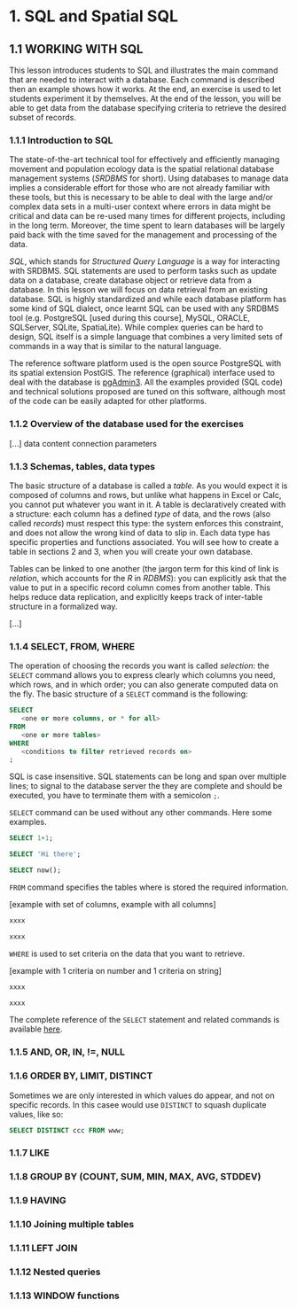 # 1. SQL and Spatial SQL
## 1.1 WORKING WITH SQL
This lesson introduces students to SQL and illustrates the main command that are needed to interact with a database. Each command is described then an example shows how it works. At the end, an exercise is used to let students experiment it by themselves. At the end of the lesson, you will be able to get data from the database specifying criteria to retrieve the desired subset of records.

### 1.1.1 Introduction to SQL
The state-of-the-art technical tool for effectively and efficiently managing movement and population ecology data is the spatial relational database management systems (*SRDBMS* for short). Using databases to manage data implies a considerable effort for those who are not already familiar with these tools, but this is necessary to be able to deal with the large and/or complex data sets in a multi-user context where errors in data might be critical and data can be re-used many times for different projects, including in the long term. Moreover, the time spent to learn databases will be largely paid back with the time saved for the management and processing of the data. 

*SQL*, which stands for *Structured Query Language* is a way for interacting with SRDBMS. SQL statements are used to perform tasks such as update data on a database, create database object or retrieve data from a database. In this lesson we will focus on data retrieval from an existing database. SQL is highly standardized and while each database platform has some kind of SQL dialect, once learnt SQL can be used with any SRDBMS tool (e.g. PostgreSQL [used during this course], MySQL, ORACLE, SQLServer, SQLite, SpatiaLite). While complex queries can be hard to design, SQL itself is a simple language that combines a very limited sets of commands in a way that is similar to the natural language.

The reference software platform used is the open source PostgreSQL with its spatial extension PostGIS. The reference (graphical) interface used to deal with the database
is [pgAdmin3](http://www.pgadmin.org/). All the examples provided (SQL code) and technical solutions proposed are tuned on this software, although most of the code can be easily adapted for other platforms.



### 1.1.2 Overview of the database used for the exercises
[...]
data content
connection parameters

### 1.1.3 Schemas, tables, data types
The basic structure of a database is called a *table*. As you would expect it is composed of columns and rows, but unlike what happens in Excel or Calc, you cannot put whatever you want in it. A table is declaratively created with a structure: each column has a defined *type* of data, and the rows (also called *records*) must respect this type: the system enforces this constraint, and does not allow the wrong kind of data to slip in. Each data type has specific properties and functions associated. You will see how to create a table in sections 2 and 3, when you will create your own database.

Tables can be linked to one another (the jargon term for this kind of link is *relation*, which accounts for the *R* in *RDBMS*): you can explicitly ask that the value to put in a specific record column comes from another table. This helps reduce data replication, and explicitly keeps track of inter-table structure in a formalized way.

[...]

### 1.1.4 SELECT, FROM, WHERE
The operation of choosing the records you want is called *selection*: the `SELECT` command allows you to express clearly which columns you need, which rows, and in which
order; you can also generate computed data on the fly. The basic structure of a `SELECT` command is the following:

```sql
SELECT
   <one or more columns, or * for all>
FROM
   <one or more tables>
WHERE
   <conditions to filter retrieved records on>
;
```

SQL is case insensitive. SQL statements can be long and span over multiple lines; to signal to the database server the they are complete and should be executed, you have to terminate them with a semicolon `;`.

`SELECT` command can be used without any other commands. Here some examples.

```sql
SELECT 1+1;
```

```sql
SELECT 'Hi there';
```

```sql
SELECT now();
```

`FROM` command specifies the tables where is stored the required information.

[example with set of columns, example with all columns]
```sql
xxxx
```

```sql
xxxx
```

`WHERE` is used to set criteria on the data that you want to retrieve.

[example with 1 criteria on number and 1 criteria on string]
```sql
xxxx
```

```sql
xxxx
```

The complete reference of the `SELECT` statement and related commands is available
[here](https://www.postgresql.org/docs/devel/static/sql-select.html).

### 1.1.5 AND, OR, IN, !=, NULL
### 1.1.6 ORDER BY, LIMIT, DISTINCT
Sometimes we are only interested in which values do appear, and not on
specific records. In this casee would use `DISTINCT` to squash duplicate values, like so:

```sql
SELECT DISTINCT ccc FROM www;
```

### 1.1.7 LIKE
### 1.1.8 GROUP BY (COUNT, SUM, MIN, MAX, AVG, STDDEV)
### 1.1.9 HAVING
### 1.1.10 Joining multiple tables
### 1.1.11 LEFT JOIN
### 1.1.12 Nested queries
### 1.1.13 WINDOW functions